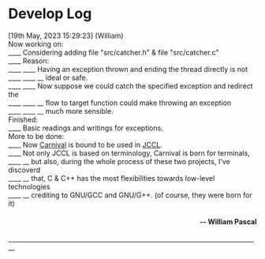 # Develop Log

\[19th May, 2023 15:29:23\] (William)  
Now working on:  
____ Considering adding file "src/catcher.h" & file "src/catcher.c"  
____ Reason:  
____ ____ Having an exception thrown and ending the thread directly is not  
____ ____ __ ideal or safe.  
____ ____ Now suppose we could catch the specified exception and redirect
the  
____ ____ __ flow to target function could make throwing an exception  
____ ____ __ much more sensible.  
Finished:  
____ Basic readings and writings for exceptions.  
More to be done:  
____ Now [Carnival](https://github.com/WilliamPascal/Carnival) is bound to be
used in [JCCL](https://github.com/JackCraftTeam/JackCraftCommodoreLauncher).  
____ Not only JCCL is based on terminology, Carnival is born for terminals,  
____ __ but also, during the whole process of these two projects, I've
discoverd  
____ __ that, C & C++ has the most flexibilities towards low-level
technologies  
____ __ crediting to GNU/GCC and GNU/G++. (of course, they were born for it)

<h4 align="right">-- William Pascal</h4>
________________________________________________________________________________
